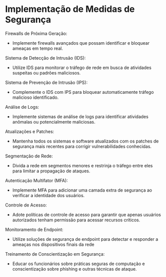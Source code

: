 # Implementação de Medidas de Segurança


Firewalls de Próxima Geração:
- Implemente firewalls avançados que possam identificar e bloquear ameaças em tempo real.

Sistema de Detecção de Intrusão (IDS):
- Utilize IDS para monitorar o tráfego de rede em busca de atividades suspeitas ou padrões maliciosos.

Sistema de Prevenção de Intrusão (IPS):
- Complemente o IDS com IPS para bloquear automaticamente tráfego malicioso identificado.

Análise de Logs:
- Implemente sistemas de análise de logs para identificar atividades anômalas ou potencialmente maliciosas.

Atualizações e Patches:
- Mantenha todos os sistemas e software atualizados com os patches de segurança mais recentes para corrigir vulnerabilidades conhecidas.

Segmentação de Rede:
- Divida a rede em segmentos menores e restrinja o tráfego entre eles para limitar a propagação de ataques.

Autenticação Multifator (MFA):
- Implemente MFA para adicionar uma camada extra de segurança ao verificar a identidade dos usuários.

Controle de Acesso:
- Adote políticas de controle de acesso para garantir que apenas usuários autorizados tenham permissão para acessar recursos críticos.

Monitoramento de Endpoint:
- Utilize soluções de segurança de endpoint para detectar e responder a ameaças nos dispositivos finais da rede

Treinamento de Conscientização em Segurança: 
- Educar os funcionários sobre práticas seguras de computação e conscientização sobre phishing e outras técnicas de ataque.